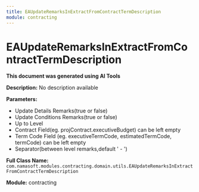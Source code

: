```yaml
---
title: EAUpdateRemarksInExtractFromContractTermDescription
module: contracting
---
```



<div class='entity-flows'>

# EAUpdateRemarksInExtractFromContractTermDescription

**This document was generated using AI Tools**

**Description:** No description available

**Parameters:**
- Update Details Remarks(true or false)
- Update Conditions Remarks(true or false)
- Up to Level
- Contract Field(eg. projContract.executiveBudget) can be left empty
- Term Code Field (eg. executiveTermCode, estimatedTermCode, termCode) can be left empty
- Separator(between level remarks,default ' - ')

**Full Class Name:** `com.namasoft.modules.contracting.domain.utils.EAUpdateRemarksInExtractFromContractTermDescription`

**Module:** contracting


</div>

